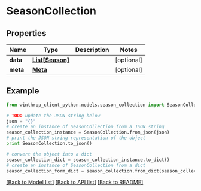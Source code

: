 # SeasonCollection


## Properties

Name | Type | Description | Notes
------------ | ------------- | ------------- | -------------
**data** | [**List[Season]**](Season.md) |  | [optional] 
**meta** | [**Meta**](Meta.md) |  | [optional] 

## Example

```python
from winthrop_client_python.models.season_collection import SeasonCollection

# TODO update the JSON string below
json = "{}"
# create an instance of SeasonCollection from a JSON string
season_collection_instance = SeasonCollection.from_json(json)
# print the JSON string representation of the object
print SeasonCollection.to_json()

# convert the object into a dict
season_collection_dict = season_collection_instance.to_dict()
# create an instance of SeasonCollection from a dict
season_collection_form_dict = season_collection.from_dict(season_collection_dict)
```
[[Back to Model list]](../README.md#documentation-for-models) [[Back to API list]](../README.md#documentation-for-api-endpoints) [[Back to README]](../README.md)


